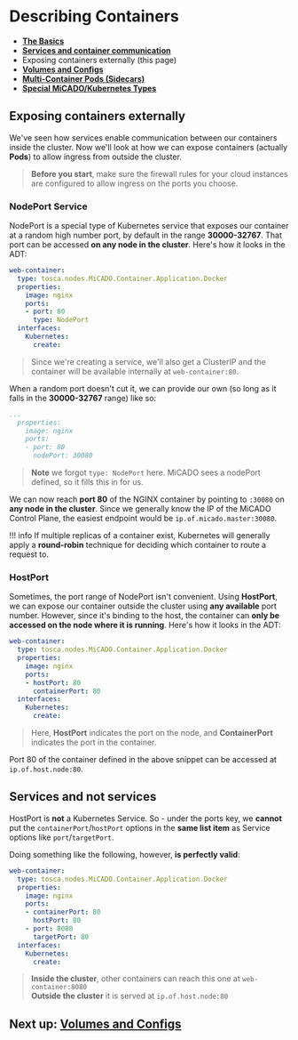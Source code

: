 # Describing Containers

- [**The Basics**](index.md)
- [**Services and container communication**](services.md)
- Exposing containers externally (this page)
- [**Volumes and Configs**](volumes.md)
- [**Multi-Container Pods (Sidecars)**](sidecars.md)
- [**Special MiCADO/Kubernetes Types**](custom.md)

## Exposing containers externally

We've seen how services enable communication between our containers inside the cluster. Now we'll look at how we can expose containers (actually **Pods**) to allow ingress from outside the cluster.

> **Before you start**, make sure the firewall rules for your cloud instances are configured to allow ingress on the ports you choose.

### NodePort Service

NodePort is a special type of Kubernetes service that exposes our container at a random high number port, by default in the range **30000-32767**. That port can be accessed **on any node in the cluster**. Here's how it looks in the ADT:

```yaml
web-container:
  type: tosca.nodes.MiCADO.Container.Application.Docker
  properties:
    image: nginx
    ports:
    - port: 80
      type: NodePort
  interfaces:
    Kubernetes:
      create:
```
> Since we're creating a service, we'll also get a ClusterIP and the container will be available internally at `web-container:80`.

When a random port doesn't cut it, we can provide our own (so long as it falls in the **30000-32767** range) like so:
```yaml
...
  properties:
    image: nginx
    ports:
    - port: 80
      nodePort: 30080
```
> **Note** we forgot `type: NodePort` here. MiCADO sees a nodePort defined, so it fills this in for us.

We can now reach **port 80** of the NGINX container by pointing to `:30080` on **any node in the cluster**. Since we generally know the IP of the MiCADO Control Plane, the easiest endpoint would be `ip.of.micado.master:30080`.

!!! info
    If multiple replicas of a container exist, Kubernetes will generally apply a **round-robin** technique for deciding which container to route a request to.

### HostPort

Sometimes, the port range of NodePort isn't convenient. Using **HostPort**, we can expose our container outside the cluster using **any available** port number. However, since it's binding to the host, the container can **only be accessed on the node where it is running**. Here's how it looks in the ADT:

```yaml
web-container:
  type: tosca.nodes.MiCADO.Container.Application.Docker
  properties:
    image: nginx
    ports:
    - hostPort: 80
      containerPort: 80    
  interfaces:
    Kubernetes:
      create:
```
> Here, **HostPort** indicates the port on the node, and **ContainerPort** indicates the port in the container. 

Port 80 of the container defined in the above snippet can be accessed at `ip.of.host.node:80`.

## Services and not services

HostPort is **not** a Kubernetes Service. So - under the ports key, we **cannot** put the `containerPort`/`hostPort` options in the **same list item** as Service options like `port`/`targetPort`. 

Doing something like the following, however, **is perfectly valid**:

```yaml
web-container:
  type: tosca.nodes.MiCADO.Container.Application.Docker
  properties:
    image: nginx
    ports:
    - containerPort: 80
      hostPort: 80
    - port: 8080
      targetPort: 80
  interfaces:
    Kubernetes:
      create:
```
> **Inside the cluster**, other containers can reach this one at `web-container:8080`  
> **Outside the cluster** it is served at `ip.of.host.node:80`

## Next up: [Volumes and Configs](volumes.md)